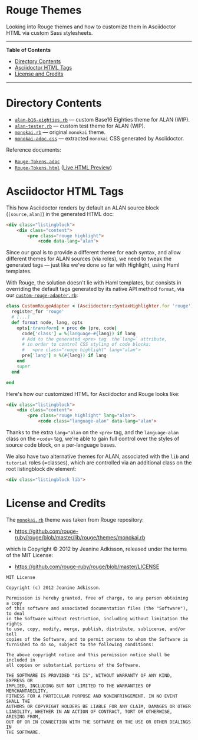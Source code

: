 # Rouge Themes

Looking into Rouge themes and how to customize them in Asciidoctor HTML via custom Sass stylesheets.


-----

**Table of Contents**

<!-- MarkdownTOC autolink="true" bracket="round" autoanchor="false" lowercase="only_ascii" uri_encoding="true" levels="1,2,3" -->

- [Directory Contents](#directory-contents)
- [Asciidoctor HTML Tags](#asciidoctor-html-tags)
- [License and Credits](#license-and-credits)

<!-- /MarkdownTOC -->

-----

# Directory Contents

- [`alan-b16-eighties.rb`][alan-b16-eighties.rb] — custom Base16 Eighties theme for ALAN (WIP).
- [`alan-tester.rb`][alan-tester.rb] — custom test theme for ALAN (WIP).
- [`monokai.rb`][monokai.rb] — original `monokai` theme.
- [`monokai-adoc.css`][monokai-adoc.css] — extracted `monokai` CSS generated by Asciidoctor.

Reference documents:

- [`Rouge-Tokens.adoc`][Rouge-Tokens.adoc]
- [`Rouge-Tokens.html`][Rouge-Tokens.html] ([Live HTML Preview][Tokens Live])


# Asciidoctor HTML Tags

This how Asciidoctor renders by default an ALAN source block (`[source,alan]`) in the generated HTML doc:

```html
<div class="listingblock">
    <div class="content">
        <pre class="rouge highlight">
            <code data-lang="alan">
```

Since our goal is to provide a different theme for each syntax, and allow different themes for ALAN sources (via roles), we need to tweak the generated tags — just like we've done so far with Highlight, using Haml templates.

With Rouge, the solution doesn't lie with Haml templates, but consists in overriding the default tags generated by its native API method `format`, via our [`custom-rouge-adapter.rb`][custom-rouge-adapter.rb]:


```ruby
class CustomRougeAdapter < (Asciidoctor::SyntaxHighlighter.for 'rouge')
  register_for 'rouge'
  # [...]
  def format node, lang, opts
    opts[:transform] = proc do |pre, code|
      code['class'] = %(language-#{lang}) if lang
      # Add to the generated <pre> tag  the`lang=` attribute,
      # in order to control CSS styling of code blocks:
      #   <pre class="rouge highlight" lang="alan">
      pre['lang'] = %(#{lang}) if lang
    end
    super
  end

end
```

Here's how our customized HTML for Asciidoctor and Rouge looks like:

```html
<div class="listingblock">
    <div class="content">
        <pre class="rouge highlight" lang="alan">
            <code class="language-alan" data-lang="alan">
```

Thanks to the extra `lang="alan` on the `<pre>` tag, and the `language-alan` class on the `<code>` tag, we're able to gain full control over the styles of source code block, on a per-language bases.

We also have two alternative themes for ALAN, associated with the `lib` and `tutorial` roles (=classes), which are controlled via an additional class on the root listingblock div element:

```html
<div class="listingblock lib">
```

# License and Credits

The [`monokai.rb`][monokai.rb] theme was taken from Rouge repository:

- https://github.com/rouge-ruby/rouge/blob/master/lib/rouge/themes/monokai.rb

which is Copyright © 2012 by Jeanine Adkisson, released under the terms of the MIT License:

- https://github.com/rouge-ruby/rouge/blob/master/LICENSE

```
MIT License

Copyright (c) 2012 Jeanine Adkisson.

Permission is hereby granted, free of charge, to any person obtaining a copy
of this software and associated documentation files (the "Software"), to deal
in the Software without restriction, including without limitation the rights
to use, copy, modify, merge, publish, distribute, sublicense, and/or sell
copies of the Software, and to permit persons to whom the Software is
furnished to do so, subject to the following conditions:

The above copyright notice and this permission notice shall be included in
all copies or substantial portions of the Software.

THE SOFTWARE IS PROVIDED "AS IS", WITHOUT WARRANTY OF ANY KIND, EXPRESS OR
IMPLIED, INCLUDING BUT NOT LIMITED TO THE WARRANTIES OF MERCHANTABILITY,
FITNESS FOR A PARTICULAR PURPOSE AND NONINFRINGEMENT. IN NO EVENT SHALL THE
AUTHORS OR COPYRIGHT HOLDERS BE LIABLE FOR ANY CLAIM, DAMAGES OR OTHER
LIABILITY, WHETHER IN AN ACTION OF CONTRACT, TORT OR OTHERWISE, ARISING FROM,
OUT OF OR IN CONNECTION WITH THE SOFTWARE OR THE USE OR OTHER DEALINGS IN
THE SOFTWARE.
```

<!-----------------------------------------------------------------------------
                               REFERENCE LINKS
------------------------------------------------------------------------------>


<!-- project files and folders -->

[monokai.rb]: ./monokai.rb
[monokai-adoc.css]: ./monokai-adoc.css

[alan-b16-eighties.rb]: ./alan-b16-eighties.rb "Rouge theme: Base16 Eighties"
[alan-tester.rb]: ./alan-tester.rb "Rouge theme: ALAN Tester"

[Rouge-Tokens.adoc]: ./Rouge-Tokens.adoc
[Rouge-Tokens.html]: ./Rouge-Tokens.html
[Tokens Live]: https://htmlpreview.github.io/?https://github.com/alan-if/Alan-Testbed/blob/master/syntax-hl/Rouge/themes/Rouge-Tokens.html "Live HTML Preview of 'Rouge-Tokens.htm'"

[custom-rouge-adapter.rb]: ../custom-rouge-adapter.rb


<!-- EOF -->
